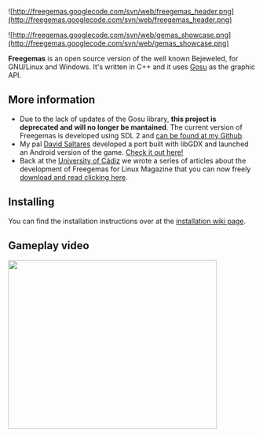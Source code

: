 ![http://freegemas.googlecode.com/svn/web/freegemas_header.png](http://freegemas.googlecode.com/svn/web/freegemas_header.png)

![http://freegemas.googlecode.com/svn/web/gemas_showcase.png](http://freegemas.googlecode.com/svn/web/gemas_showcase.png)

**Freegemas** is an open source version of the well known Bejeweled, for GNU/Linux and Windows. It's written in C++ and it uses [Gosu](http://www.libgosu.org) as the graphic API.

## More information ##
  * Due to the lack of updates of the Gosu library, **this project is deprecated and will no longer be mantained**. The current version of Freegemas is developed using SDL 2 and [can be found at my Github](https://github.com/josetomastocino/freegemas).
  * My pal [David Saltares](http://saltares.com) developed a port built with libGDX and launched an Android version of the game. [Check it out here!](https://play.google.com/store/apps/details?id=com.siondream.freegemas&hl=es)
  * Back at the [University of Cádiz](http://www.uca.es) we wrote a series of articles about the development of Freegemas for Linux Magazine that you can now freely [download and read clicking here](http://rodin.uca.es/xmlui/handle/10498/17235).

## Installing ##
You can find the installation instructions over at the [installation wiki page](https://code.google.com/p/freegemas/wiki/Installation).


## Gameplay video ##
<a href='http://www.youtube.com/watch?feature=player_embedded&v=DonQd48B9AU' target='_blank'><img src='http://img.youtube.com/vi/DonQd48B9AU/0.jpg' width='425' height=344 /></a>